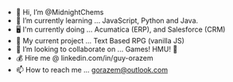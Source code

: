 - 👋 Hi, I’m @MidnightChems
- 🌱 I’m currently learning ...  JavaScript, Python and Java.
-  :desktop_computer: I'm currently doing ... Acumatica (ERP), and Salesforce (CRM)
-  :mechanical_arm: My current project ... Text Based RPG (vanilla JS)
- 💞️ I’m looking to collaborate on ... Games! HMU! :love_letter:
- :moneybag: Hire me @ linkedin.com/in/guy-orazem
- 📫 How to reach me ... gorazem@outlook.com

<!---
MidnightChems/MidnightChems is a ✨ special ✨ repository because its `README.md` (this file) appears on your GitHub profile.
You can click the Preview link to take a look at your changes.
--->
